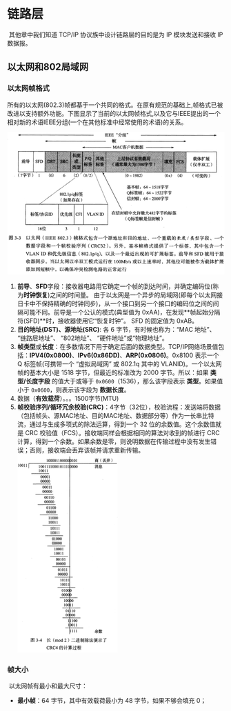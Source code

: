 # 链路层

​		其他章中我们知道 TCP/IP 协议族中设计链路层的目的是为 IP 模块发送和接收 IP 数据报。

## 以太网和802局域网

### 以太网帧格式

​		所有的以太网(802.3)帧都基于一个共同的格式。在原有规范的基础上,帧格式已被改进以支持额外功能。下图显示了当前的以太网帧格式,以及它与IEEE提出的一个相对新的术语IEEE分组(一个在其他标准中经常使用的术语)的关系。

![image-20250115103311910](markdownimage/image-20250115103311910.png)

1. **前导**、**SFD**字段：接收器电路用它确定一个帧的到达时间，并确定编码位(称为**时钟恢复**)之间的时间量。
           由于以太网是一个异步的局域网(即每个以太网接日卡中不保持精确的时钟同步)，从一个接口到另一个接口的编码位之间的间隔可能不同。前导是一个公认的模式(典型值为 0xAA)，在发现**帧起始分隔符(SFD)**时，接收器使用它“恢复时钟”。 SFD 的固定值为 0xAB。
2. **目的地址(DST)、源地址(SRC)**: 各 6 字节，有时候也称为：“MAC 地址”、 “链路层地址”、 “802地址”、 “硬件地址”或“物理地址”。
3. **帧类型**或**长度**：在多数情况下用于确定后面的数据类型。TCP/IP网络场景值包括：**IPV4(0x0800)**、**IPv6(0x86DD)**、**ARP(0x0806)**。0x8100 表示一个 Q 标签帧(可携带一个 “虚拟局域网” 或 802.1q 其中的 VLANID)。一个以太网帧的基本大小是 1518 字节，但最近的标准改为 2000 字节。所以：如果 **类型/长度字段** 的值大于或等于 `0x0600`（1536），那么该字段表示 **类型**。如果值小于 `0x0600`，则表示该字段为 **数据长度**。
4. 数据（**有效载荷**）。。。1500字节(MTU)
5. **帧校验序列/循环冗余校验(CRC)**：4字节（32位），校验流程：发送端将数据（包括帧头、源MAC地址、目的MAC地址、数据部分等）作为一长串比特流，通过与生成多项式的除法运算，得到一个 32 位的余数值。这个余数值就是 CRC 校验值（FCS）。接收端同样会根据相同的算法对收到的帧进行 CRC 计算，得到一个余数。如果余数是零，则说明数据在传输过程中没有发生错误；否则，接收端会丢弃该帧并请求重新传输。
   <img src="markdownimage/image-20250119171316369.png" alt="image-20250119171316369" style="zoom: 45%;" />

### 帧大小

​	以太网帧有最小和最大尺寸：

- **最小帧**：64 字节，其中有效载荷最小为 48 字节，如果不够会填充 0；








































